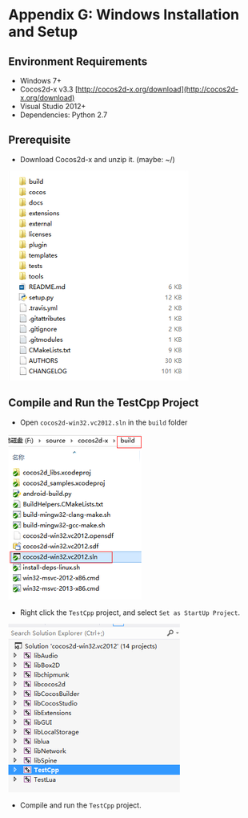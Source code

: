 # Appendix G: Windows Installation and Setup

## Environment Requirements
* Windows 7+
* Cocos2d-x v3.3 [http://cocos2d-x.org/download](http://cocos2d-x.org/download)
* Visual Studio 2012+
* Dependencies: Python 2.7

## Prerequisite
* Download Cocos2d-x and unzip it. (maybe: ~/)

![](G-img/1.png "")

## Compile and Run the TestCpp Project
* Open `cocos2d-win32.vc2012.sln` in the `build` folder

![](G-img/2.png "")

* Right click the `TestCpp` project, and select `Set as StartUp Project`.

![](G-img/3.png "")

* Compile and run the `TestCpp` project.
